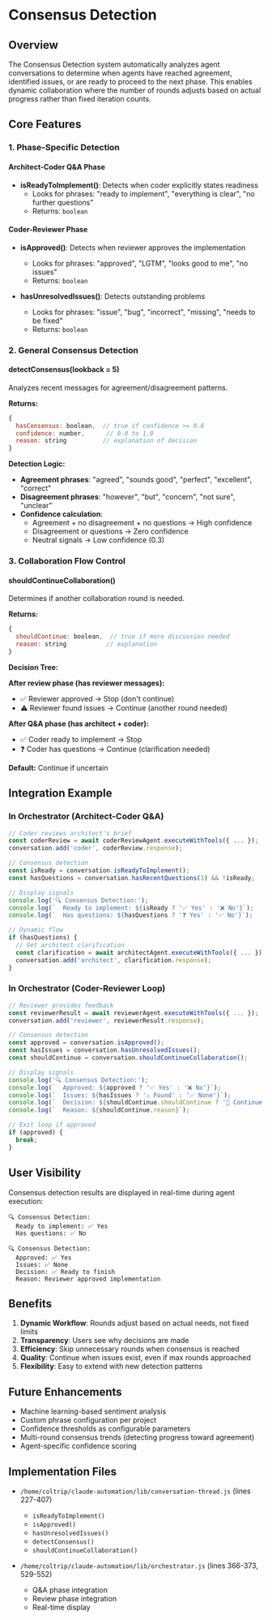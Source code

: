 # Consensus Detection

## Overview

The Consensus Detection system automatically analyzes agent conversations to determine when agents have reached agreement, identified issues, or are ready to proceed to the next phase. This enables dynamic collaboration where the number of rounds adjusts based on actual progress rather than fixed iteration counts.

## Core Features

### 1. Phase-Specific Detection

#### Architect-Coder Q&A Phase
- **isReadyToImplement()**: Detects when coder explicitly states readiness
  - Looks for phrases: "ready to implement", "everything is clear", "no further questions"
  - Returns: `boolean`

#### Coder-Reviewer Phase
- **isApproved()**: Detects when reviewer approves the implementation
  - Looks for phrases: "approved", "LGTM", "looks good to me", "no issues"
  - Returns: `boolean`

- **hasUnresolvedIssues()**: Detects outstanding problems
  - Looks for phrases: "issue", "bug", "incorrect", "missing", "needs to be fixed"
  - Returns: `boolean`

### 2. General Consensus Detection

#### detectConsensus(lookback = 5)
Analyzes recent messages for agreement/disagreement patterns.

**Returns:**
```javascript
{
  hasConsensus: boolean,  // true if confidence >= 0.6
  confidence: number,      // 0.0 to 1.0
  reason: string          // explanation of decision
}
```

**Detection Logic:**
- **Agreement phrases**: "agreed", "sounds good", "perfect", "excellent", "correct"
- **Disagreement phrases**: "however", "but", "concern", "not sure", "unclear"
- **Confidence calculation**:
  - Agreement + no disagreement + no questions → High confidence
  - Disagreement or questions → Zero confidence
  - Neutral signals → Low confidence (0.3)

### 3. Collaboration Flow Control

#### shouldContinueCollaboration()
Determines if another collaboration round is needed.

**Returns:**
```javascript
{
  shouldContinue: boolean,  // true if more discussion needed
  reason: string           // explanation
}
```

**Decision Tree:**

**After review phase (has reviewer messages):**
- ✅ Reviewer approved → Stop (don't continue)
- ⚠️ Reviewer found issues → Continue (another round needed)

**After Q&A phase (has architect + coder):**
- ✅ Coder ready to implement → Stop
- ❓ Coder has questions → Continue (clarification needed)

**Default:** Continue if uncertain

## Integration Example

### In Orchestrator (Architect-Coder Q&A)

```javascript
// Coder reviews architect's brief
const coderReview = await coderReviewAgent.executeWithTools({ ... });
conversation.add('coder', coderReview.response);

// Consensus detection
const isReady = conversation.isReadyToImplement();
const hasQuestions = conversation.hasRecentQuestions(1) && !isReady;

// Display signals
console.log('🔍 Consensus Detection:');
console.log(`  Ready to implement: ${isReady ? '✅ Yes' : '❌ No'}`);
console.log(`  Has questions: ${hasQuestions ? '❓ Yes' : '✅ No'}`);

// Dynamic flow
if (hasQuestions) {
  // Get architect clarification
  const clarification = await architectAgent.executeWithTools({ ... });
  conversation.add('architect', clarification.response);
}
```

### In Orchestrator (Coder-Reviewer Loop)

```javascript
// Reviewer provides feedback
const reviewerResult = await reviewerAgent.executeWithTools({ ... });
conversation.add('reviewer', reviewerResult.response);

// Consensus detection
const approved = conversation.isApproved();
const hasIssues = conversation.hasUnresolvedIssues();
const shouldContinue = conversation.shouldContinueCollaboration();

// Display signals
console.log('🔍 Consensus Detection:');
console.log(`  Approved: ${approved ? '✅ Yes' : '❌ No'}`);
console.log(`  Issues: ${hasIssues ? '⚠️ Found' : '✅ None'}`);
console.log(`  Decision: ${shouldContinue.shouldContinue ? '🔄 Continue' : '✅ Finish'}`);
console.log(`  Reason: ${shouldContinue.reason}`);

// Exit loop if approved
if (approved) {
  break;
}
```

## User Visibility

Consensus detection results are displayed in real-time during agent execution:

```
🔍 Consensus Detection:
  Ready to implement: ✅ Yes
  Has questions: ✅ No

🔍 Consensus Detection:
  Approved: ✅ Yes
  Issues: ✅ None
  Decision: ✅ Ready to finish
  Reason: Reviewer approved implementation
```

## Benefits

1. **Dynamic Workflow**: Rounds adjust based on actual needs, not fixed limits
2. **Transparency**: Users see why decisions are made
3. **Efficiency**: Skip unnecessary rounds when consensus is reached
4. **Quality**: Continue when issues exist, even if max rounds approached
5. **Flexibility**: Easy to extend with new detection patterns

## Future Enhancements

- Machine learning-based sentiment analysis
- Custom phrase configuration per project
- Confidence thresholds as configurable parameters
- Multi-round consensus trends (detecting progress toward agreement)
- Agent-specific confidence scoring

## Implementation Files

- `/home/coltrip/claude-automation/lib/conversation-thread.js` (lines 227-407)
  - `isReadyToImplement()`
  - `isApproved()`
  - `hasUnresolvedIssues()`
  - `detectConsensus()`
  - `shouldContinueCollaboration()`

- `/home/coltrip/claude-automation/lib/orchestrator.js` (lines 366-373, 529-552)
  - Q&A phase integration
  - Review phase integration
  - Real-time display
